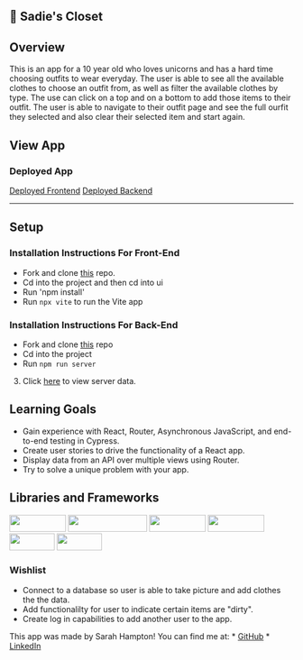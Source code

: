 
## 🦄 Sadie's Closet 

## **Overview**

This is an app for a 10 year old who loves unicorns and has a hard time choosing outfits to wear everyday. The user is able to see all the available clothes to choose an outfit from, as well as filter the available clothes by type. The use can click on a top and on a bottom to add those items to their outfit. The user is able to navigate to their outfit page and see the full ourfit they selected and also clear their selected item and start again.

## View App 

### Deployed App
[Deployed Frontend](https://sadies-closet.vercel.app/)
[Deployed Backend](https://sadies-closet-api.vercel.app/api/v1/clothes)

---
## Setup
### Installation Instructions For Front-End
- Fork and clone [this](https://github.com/SHampton22/sadies-closet) repo.
- Cd into the project and then cd into ui
- Run 'npm install'
- Run `npx vite` to run the Vite app

### Installation Instructions For Back-End
- Fork and clone [this](https://github.com/SHampton22/sadies-closet-api) repo
- Cd into the project
- Run `npm run server`
3. Click [here](http://localhost:5500/api/v1/clothes) to view server data.

## Learning Goals
- Gain experience with React, Router, Asynchronous JavaScript, and end-to-end testing in Cypress.
- Create user stories to drive the functionality of a React app.
- Display data from an API over multiple views using Router.
- Try to solve a unique problem with your app.

## Libraries and Frameworks
<div>
  <img src="https://img.shields.io/badge/-react-333333?logo=react&style=for-the-badge" width="100" height="30"/> 
  <img src="https://img.shields.io/badge/-react%20router-f44250?logo=react%20router&logoColor=white&style=for-the-badge" width="140" height="30"/>
  <img src="https://img.shields.io/badge/-cypress-007780?logo=cypress&logoColor=white&style=for-the-badge" width="100" height="30"/>
  <img src="https://img.shields.io/badge/-CSS3-315780?logo=css3&style=for-the-badge" width="100" height="30"/>  
  <img src="https://img.shields.io/badge/-npm-c12127?logo=npm&logoColor=white&style=for-the-badge" width="80"  height="30"/>
  <img src="https://img.shields.io/badge/-vite-333333?logo=vite&style=for-the-badge" width="80" height="30"/>
</div>

### Wishlist
- Connect to a database so user is able to take picture and add clothes the the data.
- Add functionalilty for user to indicate certain items are "dirty".
- Create log in capabilities to add another user to the app.

This app was made by Sarah Hampton! You can find me at:
    * [GitHub](https://github.com/SHampton22)
    * [LinkedIn](https://www.linkedin.com/in/sarah-gwyn-hampton/)



